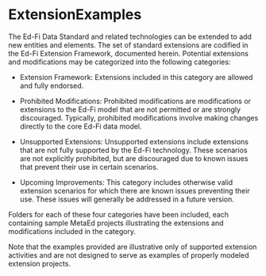 # ExtensionExamples

The Ed-Fi Data Standard and related technologies can be extended to add new entities and elements. The set of standard extensions are codified in the Ed-Fi Extension Framework, documented herein. Potential extensions and modifications may be categorized into the following categories:

- Extension Framework: Extensions included in this category are allowed and fully endorsed. 

- Prohibited Modifications: Prohibited modifications are modifications or extensions to the Ed-Fi model that are not permitted or are strongly discouraged. Typically, prohibited modifications involve making changes directly to the core Ed-Fi data model.

- Unsupported Extensions: Unsupported extensions include extensions that are not fully supported by the Ed-Fi technology. These scenarios are not explicitly prohibited, but are discouraged due to known issues that prevent their use in certain scenarios.

- Upcoming Improvements: This category includes otherwise valid extension scenarios for which there are known issues preventing their use. These issues will generally be addressed in a future version.


Folders for each of these four categories have been included, each containing sample MetaEd projects illustrating the extensions and modifications included in the category. 

Note that the examples provided are illustrative only of supported extension activities and are not designed to serve as examples of properly modeled extension projects.